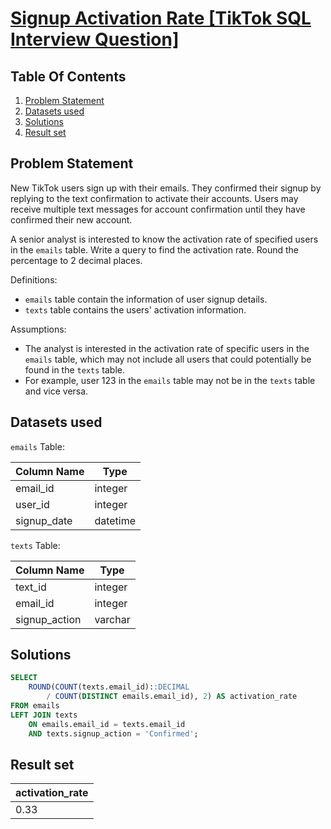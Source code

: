 # [Signup Activation Rate [TikTok SQL Interview Question]](https://datalemur.com/questions/signup-confirmation-rate)

## Table Of Contents
1. [Problem Statement](#problem-statement)
2. [Datasets used](#datasets-used)
3. [Solutions](#solutions)
4. [Result set](#result-set)

## Problem Statement

New TikTok users sign up with their emails. They confirmed their signup by replying to the text confirmation to activate their accounts. Users may receive multiple text messages for account confirmation until they have confirmed their new account.

A senior analyst is interested to know the activation rate of specified users in the ```emails``` table. Write a query to find the activation rate. Round the percentage to 2 decimal places.

Definitions:

- ```emails``` table contain the information of user signup details.
- ```texts``` table contains the users' activation information.

Assumptions:

- The analyst is interested in the activation rate of specific users in the ```emails``` table, which may not include all users that could potentially be found in the ```texts``` table.
- For example, user 123 in the ```emails``` table may not be in the ```texts``` table and vice versa.

## Datasets used

```emails``` Table:

|  Column Name  | Type          |
| ------------- | ------------- |
| email_id | integer |
| user_id |	integer |
| signup_date |	datetime |

```texts``` Table:

| Column Name | Type |
| ----------- | ---- |
| text_id |	integer |
| email_id |	integer |
| signup_action |	varchar |

## Solutions

```sql
SELECT
    ROUND(COUNT(texts.email_id)::DECIMAL 
        / COUNT(DISTINCT emails.email_id), 2) AS activation_rate
FROM emails
LEFT JOIN texts
    ON emails.email_id = texts.email_id
    AND texts.signup_action = 'Confirmed';
```

## Result set

| activation_rate |
| ------------ |
| 0.33 |